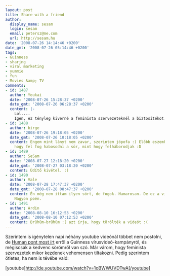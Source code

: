 ```yaml
---
layout: post
title: Share with a friend
author:
  display_name: sesam
  login: sesam
  email: petersz@me.com
  url: http://sesam.hu
date: '2008-07-26 14:14:46 +0200'
date_gmt: '2008-07-26 05:14:46 +0200'
tags:
- Guinness
- sharing
- viral marketing
- yummie
- fun
- Movies &amp; TV
comments:
- id: 1487
  author: Youkai
  date: '2008-07-26 15:28:37 +0200'
  date_gmt: '2008-07-26 06:28:37 +0200'
  content: |-
    Lol....
    Igen, ez tényleg kiverné a feminista szervezeteknél a biztosítékot. Bár lehet, hogy a készítők azt csinálnák a szervezet vezető hölgyeivel mint a reklámban lévő hölggyel, lehet, hogy lecsillapodnának egy kicsit  :)
- id: 1488
  author: birge
  date: '2008-07-26 19:18:05 +0200'
  date_gmt: '2008-07-26 10:18:05 +0200'
  content: Engem mint lányt nem zavar, szerintem jópofa :) Előbb eszembe jutott az,
    hogy fel fog habosodni a sör, mint hogy felháborodjak :D
- id: 1489
  author: SeSam
  date: '2008-07-27 12:18:20 +0200'
  date_gmt: '2008-07-27 03:18:20 +0200'
  content: Üdítő kivétel. :)
- id: 1490
  author: Vale
  date: '2008-07-28 17:47:37 +0200'
  date_gmt: '2008-07-28 08:47:37 +0200'
  content: Én még nem ittam ilyen sört, de fogok. Hamarosan. De ez a videó... odatesz.
    Nagyon poén.
- id: 1491
  author: Ardin
  date: '2008-08-10 16:12:53 +0200'
  date_gmt: '2008-08-10 07:12:53 +0200'
  content: Brühüm-brühüm :( azt írja, hogy törölték a videót :(
---
```


Szerintem is igénytelen napi néhány youtube videónál többet nem postolni, de [Human pont most írt](http://yummie.hu/archives/2008/07/25/guiness-virusvideo) erről a Guinness vírusvideó-kampányról, és mégiscsak a kedvenc sörömről van szó. Már várom, hogy feminista szervezetek mikor kezdenek vehemensen tiltakozni. Pedig szerintem ötletes, ha nem is tévébe való:

[youtube]http://de.youtube.com/watch?v=1oBWWUVDTwA[/youtube]
